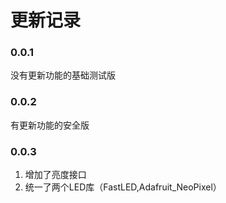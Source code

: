 # 更新记录

### 0.0.1
没有更新功能的基础测试版

### 0.0.2
有更新功能的安全版

### 0.0.3
1. 增加了亮度接口
2. 统一了两个LED库（FastLED,Adafruit_NeoPixel）
